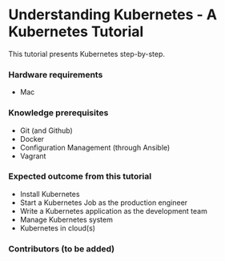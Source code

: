 Understanding Kubernetes - A Kubernetes Tutorial
================================================

This tutorial presents Kubernetes step-by-step.

### Hardware requirements

- Mac

### Knowledge prerequisites

- Git (and Github)
- Docker
- Configuration Management (through Ansible)
- Vagrant

### Expected outcome from this tutorial

- Install Kubernetes
- Start a Kubernetes Job as the production engineer
- Write a Kubernetes application as the development team
- Manage Kubernetes system
- Kubernetes in cloud(s)


### Contributors (to be added)
